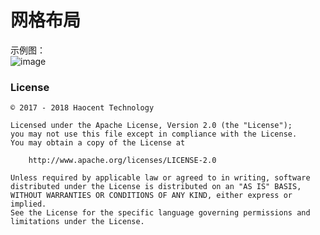 # 网格布局

示例图：
</br>![image](https://github.com/cnwutianhao/RecyclerView/blob/master/screenshots/%E7%BD%91%E6%A0%BC%E5%B8%83%E5%B1%80.gif)

### License
```
© 2017 - 2018 Haocent Technology

Licensed under the Apache License, Version 2.0 (the "License");
you may not use this file except in compliance with the License.
You may obtain a copy of the License at

    http://www.apache.org/licenses/LICENSE-2.0

Unless required by applicable law or agreed to in writing, software
distributed under the License is distributed on an "AS IS" BASIS,
WITHOUT WARRANTIES OR CONDITIONS OF ANY KIND, either express or implied.
See the License for the specific language governing permissions and
limitations under the License.
```
